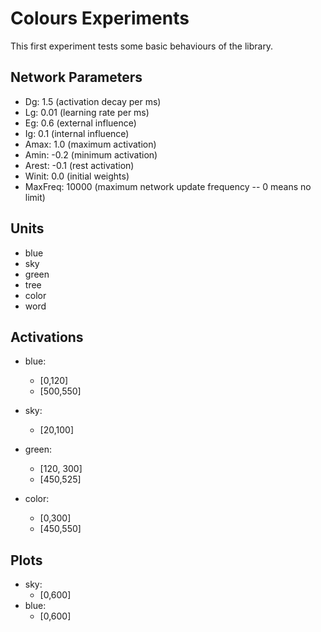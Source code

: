 
Colours Experiments
===================

This first experiment tests some basic behaviours of the library.

Network Parameters
------------------

- Dg: 1.5       (activation decay per ms)
- Lg: 0.01      (learning rate per ms)
- Eg: 0.6       (external influence)
- Ig: 0.1       (internal influence)
- Amax: 1.0     (maximum activation)
- Amin: -0.2    (minimum activation)
- Arest: -0.1   (rest activation)
- Winit: 0.0    (initial weights)
- MaxFreq: 10000    (maximum network update frequency -- 0 means no limit)


Units
-----

- blue
- sky
- green
- tree
- color
- word

Activations
-----------

- blue:
    - [0,120]
    - [500,550]
- sky:
    - [20,100]
- green:
    - [120, 300]
    - [450,525]

- color:
   - [0,300]
   - [450,550]

Plots
-----

- sky:
    - [0,600]
- blue:
    - [0,600]


